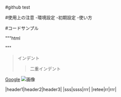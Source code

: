 #github test

#使用上の注意
-環境設定
-初期設定
-使い方

#コードサンプル

"""html
<html>

</html>
"""

>インデント
>>二重インデント

[Google](https://www.google.jp)
![画像](https://www.google.jp)

|header1|header2|header3|
|sss|ssss|rrr|
|retee|rr|rrr|
